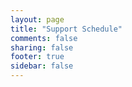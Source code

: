 ```yaml
---
layout: page
title: "Support Schedule"
comments: false
sharing: false
footer: true
sidebar: false
---
```

